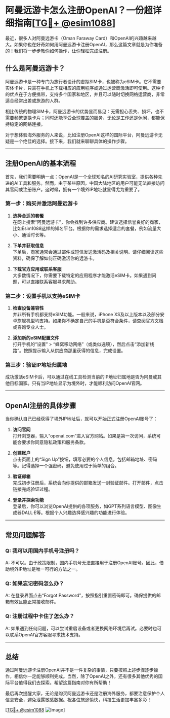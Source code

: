 # 阿曼远游卡怎么注册OpenAI？一份超详细指南[[TG💪+ @esim1088](https://t.me/s/esim1088)]

最近，很多人对阿曼远游卡（Oman Faraway Card）和OpenAI的兴趣越来越大。如果你也在好奇如何用阿曼远游卡注册OpenAI，那么这篇文章就是为你准备的！我们将一步步教你如何操作，让你轻松完成注册。

## 什么是阿曼远游卡？

阿曼远游卡是一种专门为旅行者设计的虚拟SIM卡，也被称为eSIM卡。它不需要实体卡片，只需在手机上下载相应的应用程序或通过运营商激活即可使用。这种卡的优点在于方便携带，支持多个国家和地区，并且可以随时切换网络运营商，非常适合经常出差或旅游的人群。

相比传统的物理SIM卡，阿曼远游卡的优势显而易见：无需担心丢失、损坏，也不需要频繁更换卡片；同时还能享受全球覆盖的服务，无论是工作还是休闲，都能保持稳定的网络连接。

对于想体验海外服务的人来说，比如注册OpenAI这样的国际平台，阿曼远游卡无疑是一个绝佳的选择。接下来，我们就来聊聊具体的操作步骤。

---

## 注册OpenAI的基本流程

首先，我们需要明确一点：OpenAI是一个全球知名的AI研究实验室，提供各种先进的AI工具和服务。然而，由于某些原因，中国大陆地区的用户可能无法直接访问其官网或注册账户。这时候，拥有一个境外IP地址就显得尤为重要了。

### 第一步：购买并激活阿曼远游卡

1. **选择合适的套餐**  
   在网上搜索“阿曼远游卡”，你会找到许多供应商。建议选择信誉良好的商家，比如Esim1088这样的知名平台。根据你的需求选择适合的套餐，例如流量大小、通话时长等。

2. **下单并获取信息**  
   下单后，商家通常会通过邮件或短信发送激活码及相关说明。请仔细阅读这些资料，确保了解如何正确激活你的远游卡。

3. **下载官方应用或联系客服**  
   大多数情况下，你需要下载特定的应用程序才能激活eSIM卡。如果遇到问题，可以直接联系客服寻求帮助。

### 第二步：设置手机以支持eSIM卡

1. **检查设备兼容性**  
   并非所有手机都支持eSIM功能。一般来说，iPhone XS及以上版本以及部分安卓旗舰机型均支持。如果你不确定自己的手机是否符合条件，请查阅官方文档或咨询专业人士。

2. **添加新的eSIM配置文件**  
   打开手机的“设置” > “蜂窝移动网络”（或类似选项），然后点击“添加新线路”。按照提示输入从供应商那里获得的信息，完成设置。

### 第三步：验证IP地址归属地

成功激活eSIM卡后，可以通过在线工具检测当前的IP地址归属地是否为阿曼或其他目标国家。只有当IP地址显示为境外时，才能顺利访问OpenAI官网。

---

## OpenAI注册的具体步骤

当你确认自己已经获得了境外IP地址后，就可以开始正式注册OpenAI账号了：

1. **访问官网**  
   打开浏览器，输入“openai.com”进入官方网站。如果是第一次访问，系统可能会要求你同意隐私政策和服务条款。

2. **创建账户**  
   点击页面上的“Sign Up”按钮，填写必要的个人信息，包括邮箱地址、密码等。记得选择一个强密码，避免使用过于简单的组合。

3. **验证邮箱**  
   完成初步注册后，系统会向你提供的邮箱发送一封验证邮件。打开邮件，点击链接完成验证过程。

4. **登录并探索功能**  
   登录后，你可以浏览OpenAI提供的各项服务，如GPT系列语言模型、图像生成器DALL·E等。根据个人兴趣选择感兴趣的功能进行体验。

---

## 常见问题解答

### Q: 我可以用国内手机号注册吗？
A: 不可以。由于政策限制，国内手机号无法直接用于注册OpenAI账号。因此，借助境外IP地址是唯一可行的方法之一。

### Q: 如果忘记密码怎么办？
A: 在登录界面点击“Forgot Password”，按照指引重置密码即可。确保提供的邮箱有效且能正常接收邮件。

### Q: 注册过程中卡住了怎么办？
A: 如果遇到任何问题，可以尝试重启设备或者更换网络环境后再试。必要时也可以联系OpenAI官方客服寻求技术支持。

---

## 总结

通过阿曼远游卡注册OpenAI并不是一件复杂的事情，只要按照上述步骤逐步操作，相信你一定能够顺利完成。当然，除了OpenAI之外，还有很多其他优秀的国际平台值得我们去探索。希望这篇指南对你有所帮助！

最后再次提醒大家，无论是购买阿曼远游卡还是注册海外服务，都要注意保护个人信息安全，避免泄露敏感数据。祝各位旅途愉快，科技生活更加丰富多彩！

[[TG💪+ @esim1088](https://t.me/s/esim1088) ![Image](https://i.postimg.cc/4NQfJmqS/Snipaste-2025-05-13-00-14-12.png)]
